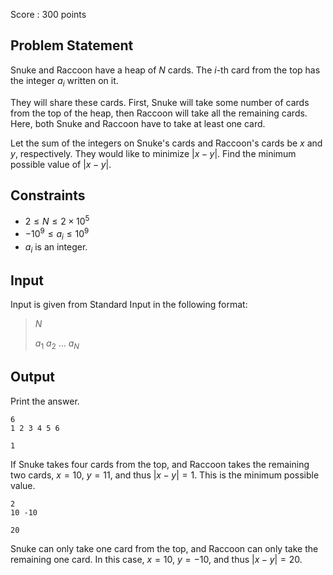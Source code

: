 Score : $300$ points

## Problem Statement

Snuke and Raccoon have a heap of $N$ cards. The $i$-th card from the top has the integer $a_i$ written on it.

They will share these cards.
First, Snuke will take some number of cards from the top of the heap, then Raccoon will take all the remaining cards.
Here, both Snuke and Raccoon have to take at least one card.

Let the sum of the integers on Snuke's cards and Raccoon's cards be $x$ and $y$, respectively.
They would like to minimize $|x-y|$.
Find the minimum possible value of $|x-y|$.

## Constraints

- $2 \leq N \leq 2 \times 10^5$
- $-10^{9} \leq a_i \leq 10^{9}$
- $a_i$ is an integer.

## Input

Input is given from Standard Input in the following format:

> $N$
> 
> $a_1$ $a_2$ $...$ $a_{N}$

## Output

Print the answer.

```input1
6
1 2 3 4 5 6
```

```output1
1
```

If Snuke takes four cards from the top, and Raccoon takes the remaining two cards, $x=10$, $y=11$, and thus $|x-y|=1$. This is the minimum possible value.

```input2
2
10 -10
```

```output2
20
```

Snuke can only take one card from the top, and Raccoon can only take the remaining one card. In this case, $x=10$, $y=-10$, and thus $|x-y|=20$.